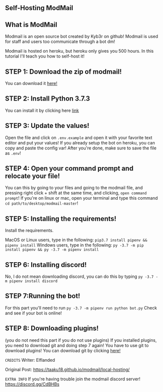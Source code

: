 ## Self-Hosting ModMail

## What is ModMail
Modmail is an open source bot created by Kyb3r on github!
Modmail is used for staff and users too communicate through a bot dm!

Modmail is hosted on heroku, but heroku only gives you 500 hours.
In this tutorial I'll teach you how to self-host it!

## STEP 1: Download the zip of modmail!
You can download it [here!](https://github.com/kyb3r/modmail/archive/master.zip)

## STEP 2: Install Python 3.7.3
You can install it by clicking here [link]( https://www.python.org/downloads) 

## STEP 3: Update the values!
Open the file and click on `.env.example` and open it with your favorite text editor and put your values!
If you already setup the bot on heroku, you can copy and paste the config var! After you're done, make sure to save the file as `.env`!

## STEP 4: Open your command prompt and relocate your file!
You can this by going to your files and going to the modmail file, and pressing right click + shift at the same time, and clicking, 
`open command prompt`! If you're on linux or mac, open your terminal and type this command ```cd path/to/desktop/modmail-master```!

## STEP 5: Installing the requirements!
Install the requirements.

MacOS or Linux users, type in the following:
```pip3.7 install pipenv && pipenv install```
Windows users, type in the following:
```py -3.7 -m pip install pipenv && py -3.7 -m pipenv install```

## STEP 6: Installing discord!
No, I do not mean downloading discord,
you can do this by typing ```py -3.7 -m pipenv install discord```

## STEP 7:Running the bot!
For this part you'll need to run ```py -3.7 -m pipenv run python bot.py```
Check and see if your bot is online!

## STEP 8: Downloading plugins!
(you do not need this part if you do not use plugins)
If you installed plugins, you need to download git and doing step 7 again!
You have to use git to download plugins! You can download git by clicking [here!](https://git-scm.com/)

```CREDITS```
Writer: Elflanded

Original Post: https://taaku18.github.io/modmail/local-hosting/

``EXTRA INFO``
If you're having trouble join the modmail discord server! https://discord.gg/CdBHBs

